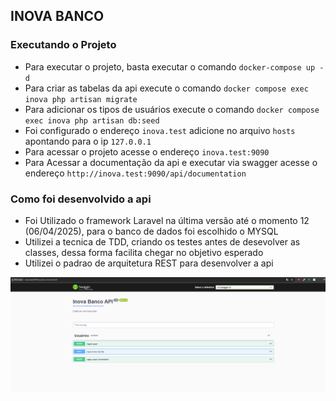 ## INOVA BANCO
### Executando o Projeto
* Para executar o projeto, basta executar o comando `docker-compose up -d`
* Para criar as tabelas da api execute o comando `docker compose exec inova php artisan migrate`
* Para adicionar os tipos de usuários execute o comando `docker compose exec inova php artisan db:seed`
* Foi configurado o endereço `inova.test` adicione no arquivo `hosts` apontando para o ip `127.0.0.1`
* Para acessar o projeto acesse o endereço `inova.test:9090`
* Para Acessar a documentação da api e executar via swagger acesse o endereço `http://inova.test:9090/api/documentation`

### Como foi desenvolvido a api
* Foi Utilizado o framework Laravel na última versão até o momento 12 (06/04/2025), para o banco de dados foi escolhido o MYSQL
* Utilizei a tecnica de TDD, criando os testes antes de desevolver as classes, dessa forma facilita chegar no objetivo esperado
* Utilizei o padrao de arquitetura REST para desenvolver a api

![Swagger Projeto](swagger.png)

